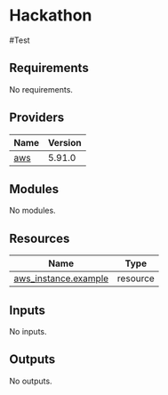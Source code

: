 # Hackathon
#Test

<!-- BEGIN_TF_DOCS -->
## Requirements

No requirements.

## Providers

| Name | Version |
|------|---------|
| <a name="provider_aws"></a> [aws](#provider\_aws) | 5.91.0 |

## Modules

No modules.

## Resources

| Name | Type |
|------|------|
| [aws_instance.example](https://registry.terraform.io/providers/hashicorp/aws/latest/docs/resources/instance) | resource |

## Inputs

No inputs.

## Outputs

No outputs.
<!-- END_TF_DOCS -->